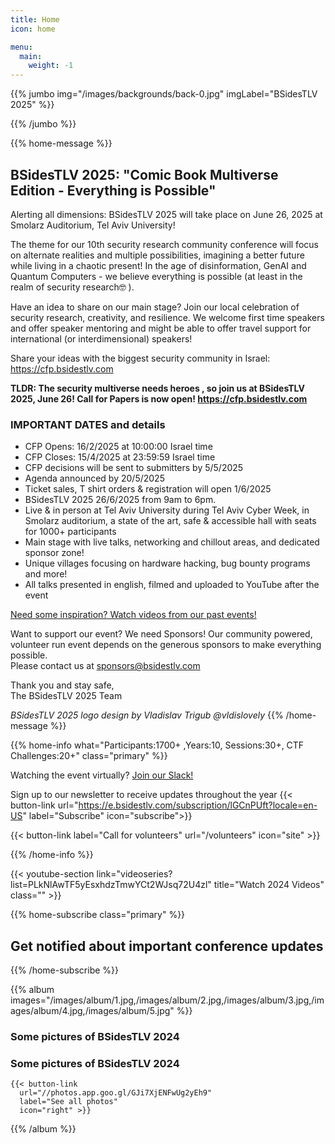 ```yaml
---
title: Home
icon: home

menu:
  main:
    weight: -1
---
```


{{% jumbo img="/images/backgrounds/back-0.jpg" imgLabel="BSidesTLV 2025" %}}

{{% /jumbo %}}

{{% home-message %}}

## BSidesTLV 2025: "Comic Book Multiverse Edition - Everything is Possible"

Alerting all dimensions: BSidesTLV 2025 will take place on June 26, 2025 at Smolarz Auditorium, Tel Aviv University!

The theme for our 10th security research community conference will focus on alternate realities and multiple possibilities, imagining a better future while living in a chaotic present! In the age of disinformation, GenAI and Quantum Computers - we believe everything is possible (at least in the realm of security research🤓 ).

Have an idea to share on our main stage? Join our local celebration of security research, creativity, and resilience. We welcome first time speakers and offer speaker mentoring and might be able to offer travel support for international (or interdimensional) speakers!

Share your ideas with the biggest security community in Israel: <https://cfp.bsidestlv.com>

<!-- {{< button-link label="Register Here!" url="/register" icon="external" >}} -->

**TLDR: The security multiverse needs heroes , so join us at BSidesTLV 2025, June 26! Call for Papers is now open! <https://cfp.bsidestlv.com>**

### IMPORTANT DATES and details

* CFP Opens:  16/2/2025 at  10:00:00 Israel time
* CFP Closes:  15/4/2025  at 23:59:59 Israel time
* CFP decisions will be sent to submitters by 5/5/2025
* Agenda announced by 20/5/2025
* Ticket sales, T shirt orders & registration will open 1/6/2025
* BSidesTLV 2025 26/6/2025  from 9am to 6pm.  
* Live & in person at Tel Aviv University during Tel Aviv Cyber Week, in Smolarz auditorium, a state of the art, safe & accessible hall with seats for 1000+ participants
* Main stage with live talks, networking and chillout areas, and dedicated  sponsor zone!
* Unique villages focusing on hardware hacking, bug bounty programs and more!
* All talks presented in english, filmed and uploaded to YouTube after the event

[Need some inspiration? Watch videos from our past events!](https://www.youtube.com/@BSidesTLV)

Want to support our event? We need Sponsors! Our community powered, volunteer run event depends on the generous sponsors to make everything possible.  
Please contact us at <sponsors@bsidestlv.com>

Thank you and stay safe,  
The BSidesTLV 2025 Team

_BSidesTLV 2025 logo design by Vladislav Trigub @vldislovely_
{{% /home-message %}}

{{% home-info what="Participants:1700+ ,Years:10, Sessions:30+, CTF Challenges:20+" class="primary" %}}

Watching the event virtually? [Join our Slack!](https://slack.bsidestlv.com)

Sign up to our newsletter to receive updates throughout the year
{{< button-link url="<https://e.bsidestlv.com/subscription/lGCnPUft?locale=en-US>" label="Subscribe" icon="subscribe">}}

{{< button-link label="Call for volunteers" url="/volunteers" icon="site" >}}

{{% /home-info %}}

{{< youtube-section link="videoseries?list=PLkNlAwTF5yEsxhdzTmwYCt2WJsq72U4zl" title="Watch 2024 Videos" class="" >}}

{{% home-subscribe  class="primary" %}}

## Get notified about important conference updates

{{% /home-subscribe %}}

<!-- {{% partners categories="gold,silver,bronze,partners" %}}

## BSidesTLV 2025 is proudly sponsored by

{{% /partners %}} -->

{{% album images="/images/album/1.jpg,/images/album/2.jpg,/images/album/3.jpg,/images/album/4.jpg,/images/album/5.jpg" %}}

### Some pictures of **BSidesTLV 2024**

### Some pictures of **BSidesTLV 2024**

    {{< button-link
      url="//photos.app.goo.gl/GJi7XjENFwUg2yEh9"
      label="See all photos"
      icon="right" >}}

{{% /album  %}}
